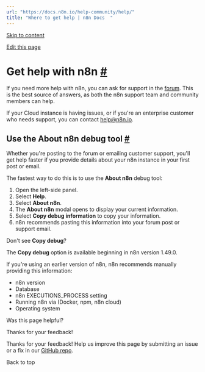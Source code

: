 ```yaml
---
url: "https://docs.n8n.io/help-community/help/"
title: "Where to get help | n8n Docs  "
---
```


[Skip to content](https://docs.n8n.io/help-community/help/#get-help-with-n8n)

[Edit this page](https://github.com/n8n-io/n8n-docs/edit/main/docs/help-community/help.md "Edit this page")

# Get help with n8n [\#](https://docs.n8n.io/help-community/help/\#get-help-with-n8n "Permanent link")

If you need more help with n8n, you can ask for support in the [forum](https://community.n8n.io/). This is the best source of answers, as both the n8n support team and community members can help.

If your Cloud instance is having issues, or if you're an enterprise customer who needs support, you can contact [help@n8n.io](mailto:help@n8n.io).

## Use the About n8n debug tool [\#](https://docs.n8n.io/help-community/help/\#use-the-about-n8n-debug-tool "Permanent link")

Whether you're posting to the forum or emailing customer support, you'll get help faster if you provide details about your n8n instance in your first post or email.

The fastest way to do this is to use the **About n8n** debug tool:

1. Open the left-side panel.
2. Select **Help**.
3. Select **About n8n**.
4. The **About n8n** modal opens to display your current information.
5. Select **Copy debug information** to copy your information.
6. n8n recommends pasting this information into your forum post or support email.

Don't see **Copy debug**?

The **Copy debug** option is available beginning in n8n version 1.49.0.

If you're using an earlier version of n8n, n8n recommends manually providing this information:

- n8n version
- Database
- n8n EXECUTIONS\_PROCESS setting
- Running n8n via (Docker, npm, n8n cloud)
- Operating system

Was this page helpful?






Thanks for your feedback!






Thanks for your feedback! Help us improve this page by submitting an issue or a fix in our [GitHub repo](https://github.com/n8n-io/n8n-docs).


Back to top